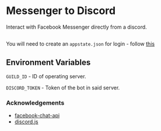 
# Messenger to Discord

Interact with Facebook Messenger directly from a discord.


##

You will need to create an `appstate.json` for login - follow [this]('https://www.youtube.com/watch?v=y9_yd5a3scM')

## Environment Variables


`GUILD_ID` - ID of operating server.

`DISCORD_TOKEN`  - Token of the bot in said server.


### Acknowledgements

 - [facebook-chat-api](https://github.com/Schmavery/facebook-chat-api)
 - [discord.js](https://github.com/discordjs/discord.js)

